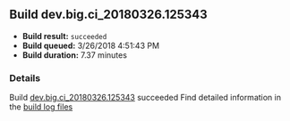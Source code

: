 ## Build dev.big.ci_20180326.125343
- **Build result:** `succeeded`
- **Build queued:** 3/26/2018 4:51:43 PM
- **Build duration:** 7.37 minutes
### Details
Build [dev.big.ci_20180326.125343](https://winappstudio.visualstudio.com/web/build.aspx?pcguid=a4ef43be-68ce-4195-a619-079b4d9834c2&builduri=vstfs%3a%2f%2f%2fBuild%2fBuild%2f25343) succeeded
Find detailed information in the [build log files](https://uwpctdiags.blob.core.windows.net/buildlogs/dev.big.ci_20180326.125343_logs.zip)
